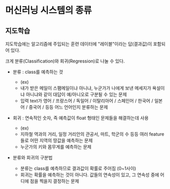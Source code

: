 # 머신러닝 시스템의 종류

## 지도학습

지도학습에는 알고리즘에 주입되는 훈련 데이터에 "레이블"이라는 답(결과값)이 포함되어 있다.

크게 분류(Classification)와 회귀(Regression)로 나눌 수 있다.

- 분류 : class를 예측하는 것
    - (ex)
    - 내가 받은 메일이 스팸메일이냐 아니냐, 누군가가 나에게 보낸 메세지가 욕설이냐 아니냐와 같이 대답이 예/아니오로 구분될 수 있는 문제
    - 입력 text가 영어 / 프랑스어 / 독일어 / 이탈리아어 / 스페인어 / 한국어 / 일본어 / 중국어 / 등등 어느 언어인지 분류하는 문제

- 회귀 : 연속적인 숫자, 즉 예측값이 float 형태인 문제들을 해결하는데 사용
    - (ex)
    - 지하철 역과의 거리, 일정 거리안의 관공서, 마트, 학군의 수 등등 여러 feature들로 어떤 지역의 땅값을 예측하는 문제
    - 누군가의 키와 몸무게를 예측하는 문제


- 분류와 회귀의 구분법
    - 분류는 class를 예측하므로 결과값이 확률로 주어짐 (0~1사이)
    - 회귀는 확률을 예측하는 것이 아니다. 값들의 연속성이 있고, 그 연속성 중에 어디에 점을 찍을지 결정하는 문제

